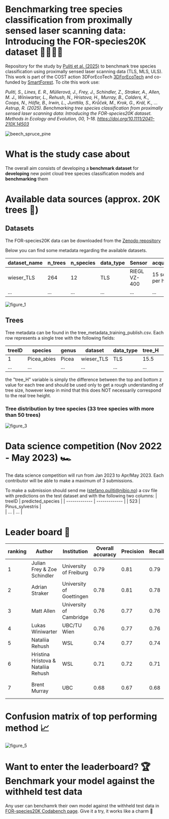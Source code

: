 
# Benchmarking tree species classification from proximally sensed laser scanning data: Introducing the FOR-species20K dataset 🌳🌲💥🤖
Repository for the study by [Puliti et al. (2025)](https://besjournals.onlinelibrary.wiley.com/doi/full/10.1111/2041-210X.14503) to benchmark tree species classification using proximally sensed laser scanning data (TLS, MLS, ULS). This work is part of the COST action 3DForEcoTech [3DForEcoTech](https://3dforecotech.eu/) and co-funded by [SmartForest](https://smartforest.no/). To cite this work use:

_Puliti, S., Lines, E. R., Müllerová, J., Frey, J., Schindler, Z., Straker, A., Allen, M. J., Winiwarter, L., Rehush, N., Hristova, H., Murray, B., Calders, K., Coops, N., Höfle, B., Irwin, L., Junttila, S., Krůček, M., Krok, G., Král, K., … Astrup, R. (2025). Benchmarking tree species classification from proximally sensed laser scanning data: Introducing the FOR-species20K dataset. Methods in Ecology and Evolution, 00, 1–18. https://doi.org/10.1111/2041-210X.14503_

![beech_spruce_pine](https://user-images.githubusercontent.com/5663984/205514849-14d77df2-0441-4caa-b230-6fdbdaad4ddc.png)

# What is the study case about
The overall aim consists of developing a **benchmark dataset** for **developing** new point cloud tree species classification models and **benchmarking** them

# Available data sources (approx. 20K trees 🤯)
## Datasets
The FOR-species20K data can be downloaded from the [Zenodo repository](https://zenodo.org/records/13255198)

Below you can find some metadata regarding the available datasets.

| dataset_name  | n_trees | n_species | data_type | Sensor | acquisition | annotation_quality | forest_type | x | y |
| ------------- | ------------- | ------------- | ------------- | ------------- | ------------- | ------------- | ------------- | ------------- | ------------- |
| wieser_TLS  | 264 | 12 | TLS | RIEGL VZ-400 | 15 scans per ha | manual | temperate | 14.7073 | 48.6638 |
| ...  | ... | ... | ... | ... | ... | ... | ... | ... | ... |

![figure_1](https://github.com/user-attachments/assets/e248bafb-2f53-40bb-ac30-ce75ff5a1fb6)


## Trees 
Tree metadata can be found in the tree_metadata_training_publish.csv. Each row represents a single tree with the following fields:

| treeID  | species | genus | dataset | data_type | tree_H | filename |
| ------------- | ------------- | ------------- | ------------- | ------------- | ------------- | ------------- | 
| 1  | Picea_abies | Picea | wieser_TLS | TLS | 15.5 | /train/00070.las |
| ...  | ... | ... | ... | ... | ... | ... | ... | 

the "tree_H" variable is simply the difference between the top and bottom z value for each tree and should be used only to get a rough understanding of tree size, however keep in mind that this does NOT necessarily correspond to the real tree height.

### Tree distribution by tree species (33 tree species with more than 50 trees)
![figure_3](https://github.com/user-attachments/assets/3c88db2d-e0b2-4324-81f1-3e4a33f3a156)

# Data science competition (Nov 2022 - May 2023) 🏎️ 
The data science competition will run from Jan 2023 to Apr/May 2023. Each contributor will be able to make a maximum of 3 submissions.

To make a submission should send me (stefano.puliti@nibio.no) a csv file with predictions on the test dataset and with the following two columns:
| treeID  | predicted_species | 
| ------------- | ------------- | 
| 523  | Pinus_sylvestris |  
| ...  | ... |

# Leader board 🏁

| ranking | Author | Institution  | Overall accuracy | Precision | Recall | F1-score | method |
| ------------- | ------------- | ------------- | ------------- | ------------- | ------------- | ------------- | ------------- |
| 1 | Julian Frey & Zoe Schindler | University of Freiburg | 0.79 | 0.81 | 0.79 | 0.79 | DetailView [github repo](https://github.com/JulFrey/DetailView) |
| 2 | Adrian Straker | University of Goettingen | 0.78 | 0.81 | 0.78 | 0.78 | YOLOv5 [github repo](https://github.com/AWF-GAUG/Yolov5-for-tree-species-classification-in-point-cloud-derived-images) |
| 3 | Matt Allen | University of Cambridge | 0.76 | 0.77 | 0.76 | 0.76 | SimpleView [github repo](https://github.com/mataln/TLSpecies) |
| 4 | Lukas Winiwarter | UBC/TU Wien | 0.76 | 0.77 | 0.76 | 0.75 | PointNet++ [github repo](https://github.com/lwiniwar/Tr3D_species_lwiniwar) |
| 5 | Nataliia Rehush | WSL | 0.74 | 0.77 | 0.74 | 0.73 | MinkNet [github repo](https://github.com/nrehush/minknet-tree-species) |
| 6 | Hristina Hristova & Nataliia Rehush | WSL | 0.71 | 0.72 | 0.71 | 0.7 | MLP-Mixer [github repo](https://github.com/Hrisi/tree-species-classification) |
| 7 | Brent Murray | UBC | 0.68 | 0.67 | 0.68 | 0.67 | PointAugment + DGCNN  [github repo](https://github.com/Brent-Murray/TR3D_PointAugDGCNN) |


# Confusion matrix of top performing method 📈

![figure_5](https://github.com/user-attachments/assets/fe78e4aa-f8b5-4ec5-89d5-76cfc4016c92)

# Want to enter the leaderboard? 🏆 Benchmark your model against the withheld test data
Any user can benchamrk their own model against the withheld test data in [FOR-species20K Codabench page](https://www.codabench.org/competitions/3667/). Give it a try, it works like a charm 🥳





